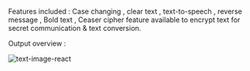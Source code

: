 Features included : Case changing , clear text , text-to-speech , reverse message , Bold text , Ceaser cipher feature available to encrypt text for secret communication & text conversion.

Output overview :

![text-image-react](https://github.com/DhruvinChawda/Text-Editor-using-React-js/assets/108188838/d1a97c63-d5c7-4f15-b3db-a09def032104)
